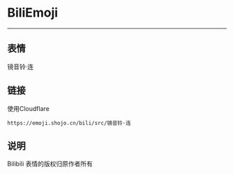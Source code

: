 # BiliEmoji
---
## 表情
镜音铃·连
## 链接
使用Cloudflare
```
https://emoji.shojo.cn/bili/src/镜音铃·连
```
## 说明
Bilibili 表情的版权归原作者所有
